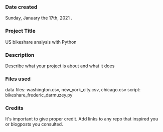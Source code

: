 ### Date created
Sunday, January the 17th, 2021 .

### Project Title
US bikeshare analysis with Python

### Description
Describe what your project is about and what it does

### Files used
data files: washington.csv, new_york_city.csv, chicago.csv
script: bikeshare_frederic_darmuzey.py

### Credits
It's important to give proper credit. Add links to any repo that inspired you or blogposts you consulted.

